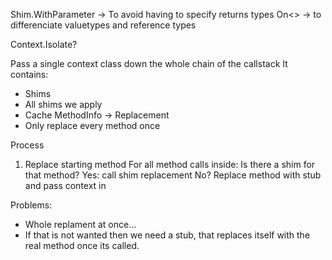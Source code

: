 ﻿Shim.WithParameter -> To avoid having to specify returns types
On<> -> to differenciate valuetypes and reference types

Context.Isolate?

Pass a single context class down the whole chain of the callstack
It contains:
- Shims
 - All shims we apply
- Cache MethodInfo -> Replacement 
 - Only replace every method once

Process
1. Replace starting method
For all method calls inside:
Is there a shim for that method?
Yes: call shim replacement
No? Replace method with stub and pass context in

Problems:
- Whole replament at once...
 - If that is not wanted then we need a stub, that replaces itself with the real method once its called.
